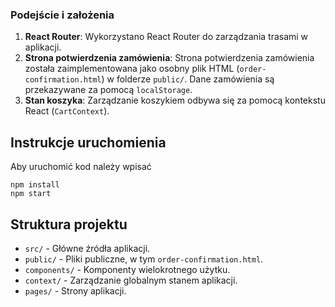 ### Podejście i założenia

1. **React Router**: Wykorzystano React Router do zarządzania trasami w aplikacji.
2. **Strona potwierdzenia zamówienia**: Strona potwierdzenia zamówienia została zaimplementowana jako osobny plik HTML (`order-confirmation.html`) w folderze `public/`. Dane zamówienia są przekazywane za pomocą `localStorage`.
3. **Stan koszyka**: Zarządzanie koszykiem odbywa się za pomocą kontekstu React (`CartContext`).

## Instrukcje uruchomienia

Aby uruchomić kod należy wpisać
```
npm install
npm start
```

## Struktura projektu

- `src/` - Główne źródła aplikacji.
- `public/` - Pliki publiczne, w tym `order-confirmation.html`.
- `components/` - Komponenty wielokrotnego użytku.
- `context/` - Zarządzanie globalnym stanem aplikacji.
- `pages/` - Strony aplikacji.
